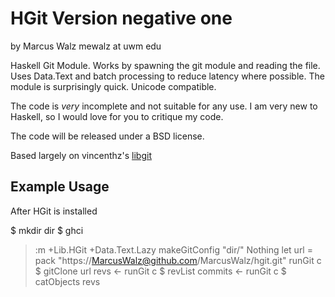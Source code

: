 HGit Version negative one 
================================================================================
by Marcus Walz mewalz at uwm edu

Haskell Git Module. Works by spawning the git module and reading the file. Uses
Data.Text and batch processing to reduce latency where possible. The module is 
surprisingly quick. Unicode compatible.

The code is *very* incomplete and not suitable for any use. I am very new to
Haskell, so I would love for you to critique my code. 

The code will be released under a BSD license.  

Based largely on vincenthz's
[libgit](https://github.com/vincenthz/hs-libgit/blob/master/Lib/Git/Tree.hs)

Example Usage
-------------------------------------------------------------------------------
After HGit is installed

$ mkdir dir
$ ghci

> :m +Lib.HGit +Data.Text.Lazy
> makeGitConfig "dir/" Nothing
> let url = pack "https://MarcusWalz@github.com/MarcusWalz/hgit.git"
> runGit c $ gitClone url
> revs <- runGit c $ revList
> commits <- runGit c $ catObjects revs 
